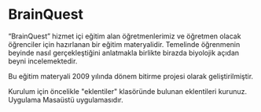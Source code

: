 # BrainQuest
“BrainQuest” hizmet içi eğitim alan öğretmenlerimiz ve öğretmen olacak öğrenciler için hazırlanan bir eğitim materyalidir. Temelinde öğrenmenin beyinde nasıl gerçekleştiğini anlatmakla birlikte birazda biyolojik açıdan beyni incelemektedir.

Bu eğitim materyali 2009 yılında dönem bitirme projesi olarak geliştirilmiştir.

Kurulum için öncelikle "eklentiler" klasöründe bulunan eklentileri kurunuz. Uygulama Masaüstü uygulamasıdır.
